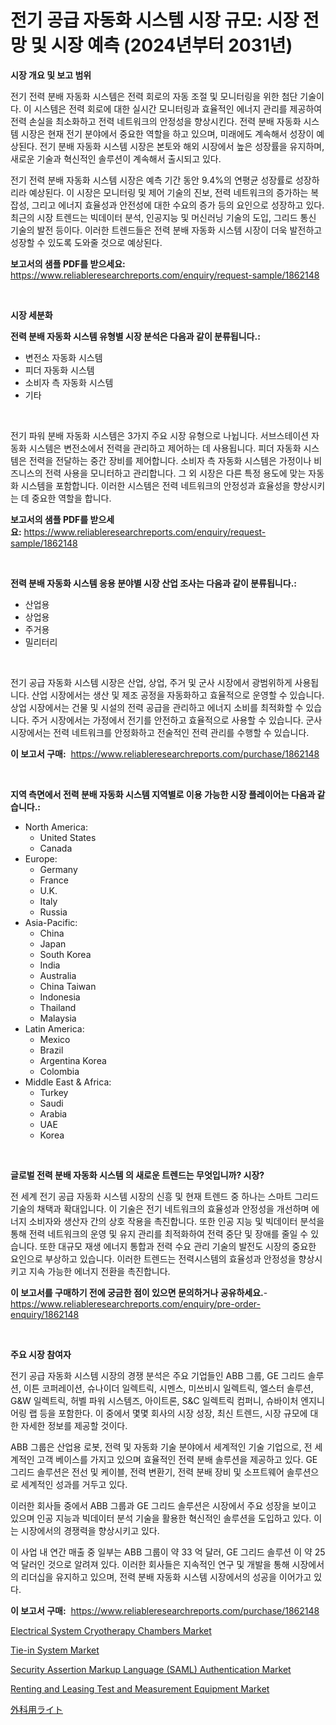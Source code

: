 <p><h1>전기 공급 자동화 시스템 시장 규모: 시장 전망 및 시장 예측 (2024년부터 2031년)</h1></p><p><strong>시장 개요 및 보고 범위</strong></p>
<p><p>전기 전력 분배 자동화 시스템은 전력 회로의 자동 조절 및 모니터링을 위한 첨단 기술이다. 이 시스템은 전력 회로에 대한 실시간 모니터링과 효율적인 에너지 관리를 제공하여 전력 손실을 최소화하고 전력 네트워크의 안정성을 향상시킨다. 전력 분배 자동화 시스템 시장은 현재 전기 분야에서 중요한 역할을 하고 있으며, 미래에도 계속해서 성장이 예상된다. 전기 분배 자동화 시스템 시장은 본토와 해외 시장에서 높은 성장률을 유지하며, 새로운 기술과 혁신적인 솔루션이 계속해서 출시되고 있다.</p><p>전기 전력 분배 자동화 시스템 시장은 예측 기간 동안 9.4%의 연평균 성장률로 성장하리라 예상된다. 이 시장은 모니터링 및 제어 기술의 진보, 전력 네트워크의 증가하는 복잡성, 그리고 에너지 효율성과 안전성에 대한 수요의 증가 등의 요인으로 성장하고 있다. 최근의 시장 트렌드는 빅데이터 분석, 인공지능 및 머신러닝 기술의 도입, 그리드 통신 기술의 발전 등이다. 이러한 트렌드들은 전력 분배 자동화 시스템 시장이 더욱 발전하고 성장할 수 있도록 도와줄 것으로 예상된다.</p></p>
<p><strong>보고서의 샘플 PDF를 받으세요:</strong> <a href="https://www.reliableresearchreports.com/enquiry/request-sample/1862148">https://www.reliableresearchreports.com/enquiry/request-sample/1862148</a></p>
<p>&nbsp;</p>
<p><strong>시장 세분화</strong></p>
<p><strong>전력 분배 자동화 시스템 유형별 시장 분석은 다음과 같이 분류됩니다.:</strong></p>
<p><ul><li>변전소 자동화 시스템</li><li>피더 자동화 시스템</li><li>소비자 측 자동화 시스템</li><li>기타</li></ul></p>
<p>&nbsp;</p>
<p><p>전기 파워 분배 자동화 시스템은 3가지 주요 시장 유형으로 나뉩니다. 서브스테이션 자동화 시스템은 변전소에서 전력을 관리하고 제어하는 데 사용됩니다. 피더 자동화 시스템은 전력을 전달하는 중간 장비를 제어합니다. 소비자 측 자동화 시스템은 가정이나 비즈니스의 전력 사용을 모니터하고 관리합니다. 그 외 시장은 다른 특정 용도에 맞는 자동화 시스템을 포함합니다. 이러한 시스템은 전력 네트워크의 안정성과 효율성을 향상시키는 데 중요한 역할을 합니다.</p></p>
<p><strong>보고서의 샘플 PDF를 받으세요:</strong>&nbsp;<a href="https://www.reliableresearchreports.com/enquiry/request-sample/1862148">https://www.reliableresearchreports.com/enquiry/request-sample/1862148</a></p>
<p>&nbsp;</p>
<p><strong> 전력 분배 자동화 시스템 응용 분야별 시장 산업 조사는 다음과 같이 분류됩니다.:</strong></p>
<p><ul><li>산업용</li><li>상업용</li><li>주거용</li><li>밀리터리</li></ul></p>
<p>&nbsp;</p>
<p><p>전기 공급 자동화 시스템 시장은 산업, 상업, 주거 및 군사 시장에서 광범위하게 사용됩니다. 산업 시장에서는 생산 및 제조 공정을 자동화하고 효율적으로 운영할 수 있습니다. 상업 시장에서는 건물 및 시설의 전력 공급을 관리하고 에너지 소비를 최적화할 수 있습니다. 주거 시장에서는 가정에서 전기를 안전하고 효율적으로 사용할 수 있습니다. 군사 시장에서는 전력 네트워크를 안정화하고 전술적인 전력 관리를 수행할 수 있습니다.</p></p>
<p><strong>이 보고서 구매:</strong>&nbsp; <a href="https://www.reliableresearchreports.com/purchase/1862148">https://www.reliableresearchreports.com/purchase/1862148</a></p>
<p>&nbsp;</p>
<p><strong>지역 측면에서 전력 분배 자동화 시스템 지역별로 이용 가능한 시장 플레이어는 다음과 같습니다.:</strong></p>
<p><ul>
    <li>
        North America:
        <ul>
            <li>United States</li>
            <li>Canada</li>
        </ul>
    </li>
    <li>
        Europe:
        <ul>
            <li>Germany</li>
            <li>France</li>
            <li>U.K.</li>
            <li>Italy</li>
            <li>Russia</li>
        </ul>
    </li>
    <li>
        Asia-Pacific:
        <ul>
            <li>China</li>
            <li>Japan</li>
            <li>South Korea</li>
            <li>India</li>
            <li>Australia</li>
            <li>China Taiwan</li>
            <li>Indonesia</li>
            <li>Thailand</li>
            <li>Malaysia</li>
        </ul>
    </li>
    <li>
        Latin America:
        <ul>
            <li>Mexico</li>
            <li>Brazil</li>
            <li>Argentina Korea</li>
            <li>Colombia</li>
        </ul>
    </li>
    <li>
        Middle East & Africa:
        <ul>
            <li>Turkey</li>
            <li>Saudi</li>
            <li>Arabia</li>
            <li>UAE</li>
            <li>Korea</li>
        </ul>
    </li>
    </ul></p>
<p>&nbsp;</p>
<p><strong>글로벌 전력 분배 자동화 시스템 의 새로운 트렌드는 무엇입니까? 시장?</strong></p>
<p><p>전 세계 전기 공급 자동화 시스템 시장의 신흥 및 현재 트렌드 중 하나는 스마트 그리드 기술의 채택과 확대입니다. 이 기술은 전기 네트워크의 효율성과 안정성을 개선하며 에너지 소비자와 생산자 간의 상호 작용을 촉진합니다. 또한 인공 지능 및 빅데이터 분석을 통해 전력 네트워크의 운영 및 유지 관리를 최적화하여 전력 중단 및 장애를 줄일 수 있습니다. 또한 대규모 재생 에너지 통합과 전력 수요 관리 기술의 발전도 시장의 중요한 요인으로 부상하고 있습니다. 이러한 트렌드는 전력시스템의 효율성과 안정성을 향상시키고 지속 가능한 에너지 전환을 촉진합니다.</p></p>
<p><strong>이 보고서를 구매하기 전에 궁금한 점이 있으면 문의하거나 공유하세요.</strong>- <a href="https://www.reliableresearchreports.com/enquiry/pre-order-enquiry/1862148">https://www.reliableresearchreports.com/enquiry/pre-order-enquiry/1862148</a></p>
<p>&nbsp;</p>
<p><strong>주요 시장 참여자</strong></p>
<p><p>전기 공급 자동화 시스템 시장의 경쟁 분석은 주요 기업들인 ABB 그룹, GE 그리드 솔루션, 이튼 코퍼레이션, 슈나이더 일렉트릭, 시멘스, 미쓰비시 일렉트릭, 엘스터 솔루션, G&W 일렉트릭, 허벨 파워 시스템즈, 아이트론, S&C 일렉트릭 컴퍼니, 슈바이처 엔지니어링 랩 등을 포함한다. 이 중에서 몇몇 회사의 시장 성장, 최신 트렌드, 시장 규모에 대한 자세한 정보를 제공할 것이다.</p><p>ABB 그룹은 산업용 로봇, 전력 및 자동화 기술 분야에서 세계적인 기술 기업으로, 전 세계적인 고객 베이스를 가지고 있으며 효율적인 전력 분배 솔루션을 제공하고 있다. GE 그리드 솔루션은 전선 및 케이블, 전력 변환기, 전력 분배 장비 및 소프트웨어 솔루션으로 세계적인 성과를 거두고 있다.</p><p>이러한 회사들 중에서 ABB 그룹과 GE 그리드 솔루션은 시장에서 주요 성장을 보이고 있으며 인공 지능과 빅데이터 분석 기술을 활용한 혁신적인 솔루션을 도입하고 있다. 이는 시장에서의 경쟁력을 향상시키고 있다.</p><p>이 사업 내 연간 매출 중 일부는 ABB 그룹이 약 33 억 달러, GE 그리드 솔루션 이 약 25 억 달러인 것으로 알려져 있다. 이러한 회사들은 지속적인 연구 및 개발을 통해 시장에서의 리더십을 유지하고 있으며, 전력 분배 자동화 시스템 시장에서의 성공을 이어가고 있다.</p></p>
<p><strong>이 보고서 구매:</strong>&nbsp;&nbsp;<a href="https://www.reliableresearchreports.com/purchase/1862148">https://www.reliableresearchreports.com/purchase/1862148</a></p>
<p><p><a href="https://view.publitas.com/reportprime-1/electrical-system-cryotherapy-chambers-market-insights-market-players-and-forecast-till-2030/">Electrical System Cryotherapy Chambers Market</a></p><p><a href="https://frill-swim-3cd.notion.site/Tie-in-System-Market-Centers-on-Aspects-such-as-Market-Growth-Market-Share-Market-Opportunity-and-008169d7d7cf465297e3a3c6b4c2ce6e">Tie-in System Market</a></p><p><a href="https://cautious-neon-760.notion.site/Security-Assertion-Markup-Language-SAML-Authentication-Market-Size-Growth-and-Forecast-from-2024--f4a8b810a7664769b5efd84af2fa1876">Security Assertion Markup Language (SAML) Authentication Market</a></p><p><a href="https://issuu.com/reportprime-2/docs/renting-and-leasing-test-and-measurement-equipment">Renting and Leasing Test and Measurement Equipment Market</a></p><p><a href="https://medium.com/@carlieshields/%E6%89%8B%E8%A1%93%E7%94%A8%E3%83%A9%E3%82%A4%E3%83%88%E5%B8%82%E5%A0%B4-%E7%A8%AE%E9%A1%9E-%E7%94%A8%E9%80%94-%E5%9C%B0%E7%90%86%E3%81%AB%E3%82%88%E3%82%8B%E5%8C%85%E6%8B%AC%E7%9A%84%E3%81%AA%E8%A9%95%E4%BE%A1-a2cc46e82a72">外科用ライト</a></p></p>
